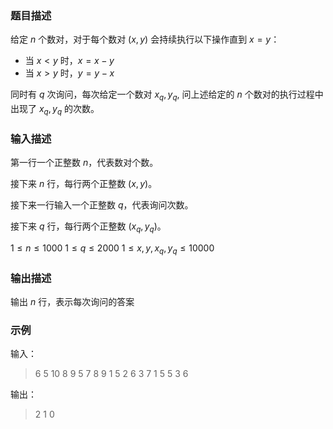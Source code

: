 ### 题目描述

给定 $n$ 个数对，对于每个数对 $(x,y)$ 会持续执行以下操作直到 $x=y$：
- 当 $x < y$ 时，$x = x - y$
- 当 $x > y$ 时，$y = y - x$

同时有 $q$ 次询问，每次给定一个数对 $x_q,y_q$, 问上述给定的 $n$ 个数对的执行过程中出现了 $x_q,y_q$ 的次数。

### 输入描述

第一行一个正整数 $n$，代表数对个数。

接下来 $n$ 行，每行两个正整数 $(x,y)$。

接下来一行输入一个正整数 $q$，代表询问次数。

接下来 $q$ 行，每行两个正整数 $(x_q,y_q)$。

$1 \leq n \leq 1000$
$1 \leq q \leq 2000$
$1 \leq x,y,x_q,y_q \leq 10000$

### 输出描述

输出 $n$ 行，表示每次询问的答案

### 示例

输入：
> 6
> 5 10
> 8 9
> 5 7
> 8 9
> 1 5
> 2 6
> 3
> 7 1
> 5 5
> 3 6

输出：
> 2
> 1
> 0
